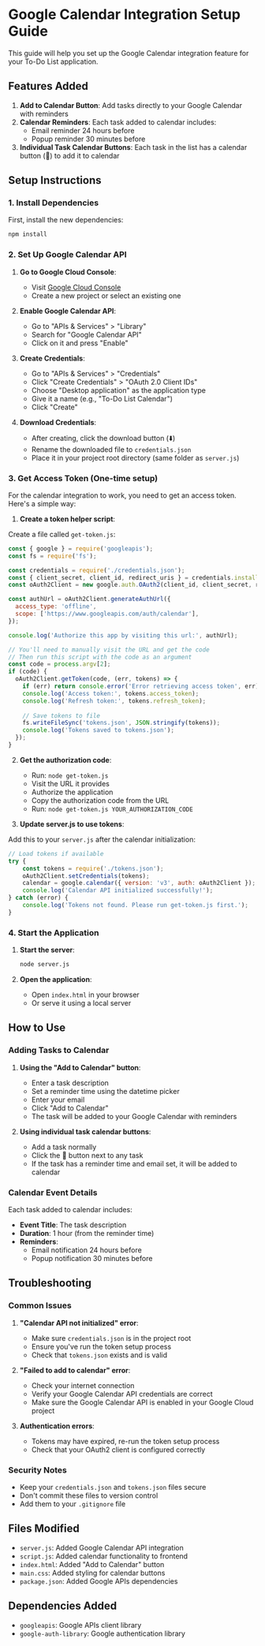 # Google Calendar Integration Setup Guide

This guide will help you set up the Google Calendar integration feature for your To-Do List application.

## Features Added

1. **Add to Calendar Button**: Add tasks directly to your Google Calendar with reminders
2. **Calendar Reminders**: Each task added to calendar includes:
   - Email reminder 24 hours before
   - Popup reminder 30 minutes before
3. **Individual Task Calendar Buttons**: Each task in the list has a calendar button (📅) to add it to calendar

## Setup Instructions

### 1. Install Dependencies

First, install the new dependencies:

```bash
npm install
```

### 2. Set Up Google Calendar API

1. **Go to Google Cloud Console**:
   - Visit [Google Cloud Console](https://console.cloud.google.com/)
   - Create a new project or select an existing one

2. **Enable Google Calendar API**:
   - Go to "APIs & Services" > "Library"
   - Search for "Google Calendar API"
   - Click on it and press "Enable"

3. **Create Credentials**:
   - Go to "APIs & Services" > "Credentials"
   - Click "Create Credentials" > "OAuth 2.0 Client IDs"
   - Choose "Desktop application" as the application type
   - Give it a name (e.g., "To-Do List Calendar")
   - Click "Create"

4. **Download Credentials**:
   - After creating, click the download button (⬇️)
   - Rename the downloaded file to `credentials.json`
   - Place it in your project root directory (same folder as `server.js`)

### 3. Get Access Token (One-time setup)

For the calendar integration to work, you need to get an access token. Here's a simple way:

1. **Create a token helper script**:

Create a file called `get-token.js`:

```javascript
const { google } = require('googleapis');
const fs = require('fs');

const credentials = require('./credentials.json');
const { client_secret, client_id, redirect_uris } = credentials.installed;
const oAuth2Client = new google.auth.OAuth2(client_id, client_secret, redirect_uris[0]);

const authUrl = oAuth2Client.generateAuthUrl({
  access_type: 'offline',
  scope: ['https://www.googleapis.com/auth/calendar'],
});

console.log('Authorize this app by visiting this url:', authUrl);

// You'll need to manually visit the URL and get the code
// Then run this script with the code as an argument
const code = process.argv[2];
if (code) {
  oAuth2Client.getToken(code, (err, tokens) => {
    if (err) return console.error('Error retrieving access token', err);
    console.log('Access token:', tokens.access_token);
    console.log('Refresh token:', tokens.refresh_token);
    
    // Save tokens to file
    fs.writeFileSync('tokens.json', JSON.stringify(tokens));
    console.log('Tokens saved to tokens.json');
  });
}
```

2. **Get the authorization code**:
   - Run: `node get-token.js`
   - Visit the URL it provides
   - Authorize the application
   - Copy the authorization code from the URL
   - Run: `node get-token.js YOUR_AUTHORIZATION_CODE`

3. **Update server.js to use tokens**:

Add this to your `server.js` after the calendar initialization:

```javascript
// Load tokens if available
try {
    const tokens = require('./tokens.json');
    oAuth2Client.setCredentials(tokens);
    calendar = google.calendar({ version: 'v3', auth: oAuth2Client });
    console.log('Calendar API initialized successfully!');
} catch (error) {
    console.log('Tokens not found. Please run get-token.js first.');
}
```

### 4. Start the Application

1. **Start the server**:
   ```bash
   node server.js
   ```

2. **Open the application**:
   - Open `index.html` in your browser
   - Or serve it using a local server

## How to Use

### Adding Tasks to Calendar

1. **Using the "Add to Calendar" button**:
   - Enter a task description
   - Set a reminder time using the datetime picker
   - Enter your email
   - Click "Add to Calendar"
   - The task will be added to your Google Calendar with reminders

2. **Using individual task calendar buttons**:
   - Add a task normally
   - Click the 📅 button next to any task
   - If the task has a reminder time and email set, it will be added to calendar

### Calendar Event Details

Each task added to calendar includes:
- **Event Title**: The task description
- **Duration**: 1 hour (from the reminder time)
- **Reminders**:
  - Email notification 24 hours before
  - Popup notification 30 minutes before

## Troubleshooting

### Common Issues

1. **"Calendar API not initialized" error**:
   - Make sure `credentials.json` is in the project root
   - Ensure you've run the token setup process
   - Check that `tokens.json` exists and is valid

2. **"Failed to add to calendar" error**:
   - Check your internet connection
   - Verify your Google Calendar API credentials are correct
   - Make sure the Google Calendar API is enabled in your Google Cloud project

3. **Authentication errors**:
   - Tokens may have expired, re-run the token setup process
   - Check that your OAuth2 client is configured correctly

### Security Notes

- Keep your `credentials.json` and `tokens.json` files secure
- Don't commit these files to version control
- Add them to your `.gitignore` file

## Files Modified

- `server.js`: Added Google Calendar API integration
- `script.js`: Added calendar functionality to frontend
- `index.html`: Added "Add to Calendar" button
- `main.css`: Added styling for calendar buttons
- `package.json`: Added Google APIs dependencies

## Dependencies Added

- `googleapis`: Google APIs client library
- `google-auth-library`: Google authentication library 
